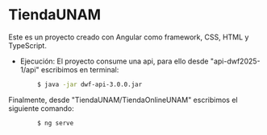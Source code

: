 # TiendaUNAM

Este es un proyecto creado con Angular como framework, CSS, HTML y TypeScript.

* Ejecución: 
El proyecto consume una api, para ello desde "api-dwf2025-1/api" escribimos en terminal: 
```sh
		$ java -jar dwf-api-3.0.0.jar
```

Finalmente, desde "TiendaUNAM/TiendaOnlineUNAM" escribimos el siguiente comando:
```sh
		$ ng serve
```

